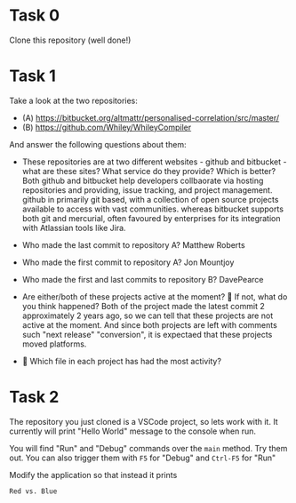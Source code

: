 # Task 0

Clone this repository (well done!)

# Task 1

Take a look at the two repositories:

  * (A) https://bitbucket.org/altmattr/personalised-correlation/src/master/
  * (B) https://github.com/Whiley/WhileyCompiler

And answer the following questions about them:

  * These repositories are at two different websites - github and bitbucket - what are these sites?  What service do they provide? Which is better?
   Both github and bitbucket help developers collbaorate via hosting repositories and providing, issue tracking, and project management. github in primarily git based, with a collection of open source projects available to access with vast communities. whereas bitbucket supports both git and mercurial, often favoured by enterprises for its integration with Atlassian tools like Jira. 

  * Who made the last commit to repository A?
   Matthew Roberts

  * Who made the first commit to repository A?
   Jon Mountjoy

  * Who made the first and last commits to repository B?
   DavePearce

  * Are either/both of these projects active at the moment? 🤔 If not, what do you think happened?
   Both of the project made the latest commit 2 approximately 2 years ago, so we can tell that these projects are not active at the moment. And since both projects are left with comments such "next release" "conversion", it is expectaed that these projects moved platforms.

  * 🤔 Which file in each project has had the most activity?
   


# Task 2

The repository you just cloned is a VSCode project, so lets work with it.  It currently will print "Hello World" message to the console when run.

You will find "Run" and "Debug" commands over the `main` method.  Try them out.  You can also trigger them with `F5` for "Debug" and `Ctrl-F5` for "Run"

Modify the application so that instead it prints

~~~~~
Red vs. Blue
~~~~~


